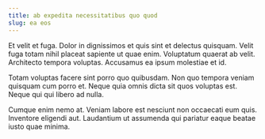 ```yaml
---
title: ab expedita necessitatibus quo quod
slug: ea eos
---
```


Et velit et fuga. Dolor in dignissimos et quis sint et delectus quisquam. Velit fuga totam nihil placeat sapiente ut quae enim. Voluptatum quaerat ab velit. Architecto tempora voluptas. Accusamus ea ipsum molestiae et id.

Totam voluptas facere sint porro quo quibusdam. Non quo tempora veniam quisquam cum porro et. Neque quia omnis dicta sit quos voluptas est. Neque qui qui libero ad nulla.

Cumque enim nemo at. Veniam labore est nesciunt non occaecati eum quis. Inventore eligendi aut. Laudantium ut assumenda qui pariatur eaque beatae iusto quae minima.
